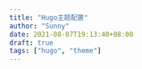 ```yaml
---
title: "Hugo主题配置"
author: "Sunny"
date: 2021-08-07T19:13:40+08:00
draft: true
tags: ["hugo", "theme"]
---
```



